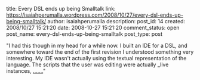 title:   Every DSL ends up being Smalltalk
link: https://isaiahperumalla.wordpress.com/2008/10/27/every-dsl-ends-up-being-smalltalk/
author: isaiahperumalla
description: 
post_id: 14
created: 2008/10/27 15:21:20
date: 2008-10-27 15:21:20
comment_status: open
post_name: every-dsl-ends-up-being-smalltalk
post_type: post


"I had this though in my head for a while now. I built an IDE for a DSL, and somewhere toward the end of the first revision I understood something very interesting. My IDE wasn't actually using the textual representation of the language. The scripts that the user was editing were actually _live instances, [.......](http://ayende.com/Blog/archive/2008/10/27/every-dsl-ends-up-being-smalltalk.aspx)"